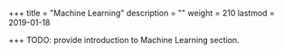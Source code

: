 +++
title = "Machine Learning"
description = ""
weight = 210
lastmod = 2019-01-18

+++
TODO: provide introduction to Machine Learning section.

